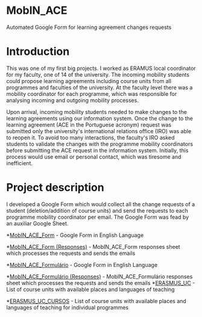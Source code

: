 # MobIN_ACE
Automated Google Form for learning agreement changes requests

# Introduction
This was one of my first big projects.
I worked as ERAMUS local coordinator for my faculty, one of 14 of the university. The incoming mobility students could propose learning agreements including course units from all programmes and faculties of the university.  At the faculty level there was a mobility coordinator for each programme, which was responsible for analysing incoming and outgoing mobility processes. 

Upon arrival, incoming mobility students needed to make changes to the learning agreements using our information system. Once the change to the learning agreement (ACE in the Portuguese acronym) request was submitted only the university's international relations office (IRO) was able to reopen it. To avoid too many interactions, the faculty's IRO asked students to validate the changes with the programme mobility coordinators before submitting the ACE request in the information system. Initially, this process would use email or personal contact, which was tiresome and inefficient. 

# Project description
I developed a Google Form which would collect all the change requests of a student (deletion/addition of course units) and send the requests to each programme mobility coordinator per email. The Google Form was fead by an auxiliar Google Sheet.

*[MobIN_ACE_Form](https://docs.google.com/forms/d/e/1FAIpQLScyuqvBg3y0G6dxkkz6tXbCH2IwM7BMJ4-57zVGA3TElClhTQ/viewform?usp=sf_link) - Google Form in English Language

*[MobIN_ACE_Form (Responses)](https://docs.google.com/spreadsheets/d/194y625fikvXNE06n4Ela8iUTUbd6Znz_56ihwJ_rmjw/edit#gid=1865013870) - MobIN_ACE_Form responses sheet which processes the requests and sends the emails

*[MobIN_ACE_Formulário](https://docs.google.com/forms/d/e/1FAIpQLSe0ugYxuKdMYWdMI9H4qkoffLCguVfwXp5AsCvEUQYZbojfBA/viewform?usp=sf_link) - Google Form in English Language

*[MobIN_ACE_Formulário (Responses)](https://docs.google.com/spreadsheets/d/1VTs3IOm-pJi9RQmUtZwm4XYs-w9tnV2muGvPd5uy5hw/edit?resourcekey#gid=94032695) - MobIN_ACE_Formulário responses sheet which processes the requests and sends the emails
*[ERASMUS_UC](https://docs.google.com/spreadsheets/d/1HdWqlA2qvmfgUANHFDvL5kk1qUbGoR6PDbu6gOM-eOo/edit#gid=0) - List of course units with available places and languages of teaching

*[ERASMUS_UC_CURSOS](https://docs.google.com/spreadsheets/d/1vXzdrvfaqW5yN0T40y_tR7OfcVC0-KaYqiY6frIZNBA/edit#gid=0) - List of course units with available places and languages of teaching for individual programmes



